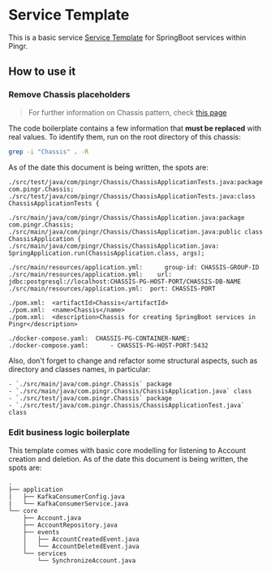 # Service Template

This is a basic service [Service Template][template] for SpringBoot services within Pingr.

## How to use it

### Remove Chassis placeholders

> For further information on Chassis pattern, check [this page][chassis]

The code boilerplate contains a few information that **must be replaced** with real values. To identify them, run on the root directory of this chassis:

```sh
grep -i "Chassis" . -R
```

As of the date this document is being written, the spots are:

```plain
./src/test/java/com/pingr/Chassis/ChassisApplicationTests.java:package com.pingr.Chassis;
./src/test/java/com/pingr/Chassis/ChassisApplicationTests.java:class ChassisApplicationTests {

./src/main/java/com/pingr/Chassis/ChassisApplication.java:package com.pingr.Chassis;
./src/main/java/com/pingr/Chassis/ChassisApplication.java:public class ChassisApplication {
./src/main/java/com/pingr/Chassis/ChassisApplication.java:		SpringApplication.run(ChassisApplication.class, args);

./src/main/resources/application.yml:      group-id: CHASSIS-GROUP-ID
./src/main/resources/application.yml:    url: jdbc:postgresql://localhost:CHASSIS-PG-HOST-PORT/CHASSIS-DB-NAME
./src/main/resources/application.yml:  port: CHASSIS-PORT

./pom.xml:	<artifactId>Chassis</artifactId>
./pom.xml:	<name>Chassis</name>
./pom.xml:	<description>Chassis for creating SpringBoot services in Pingr</description>

./docker-compose.yaml:  CHASSIS-PG-CONTAINER-NAME:
./docker-compose.yaml:      - CHASSIS-PG-HOST-PORT:5432
```

Also, don't forget to change and refactor some structural aspects, such as directory and classes names, in particular:

```plain
- `./src/main/java/com.pingr.Chassis` package
- `./src/main/java/com.pingr.Chassis/ChassisApplication.java` class
- `./src/test/java/com.pingr.Chassis` package
- `./src/test/java/com.pingr.Chassis/ChassisApplicationTest.java` class
```

### Edit business logic boilerplate

This template comes with basic core modelling for listening to Account creation and deletion.
As of the date this document is being written, the spots are:

```plain
.
├── application
|   ├── KafkaConsumerConfig.java
|   └── KafkaConsumerService.java
└── core
    ├── Account.java
    ├── AccountRepository.java
    ├── events
    │   ├── AccountCreatedEvent.java
    │   └── AccountDeletedEvent.java
    └── services
        └── SynchronizeAccount.java
```



[chassis]: https://microservices.io/patterns/microservice-chassis.html
[template]: https://microservices.io/patterns/service-template.html
